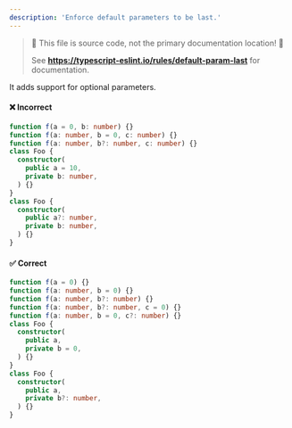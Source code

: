 ```yaml
---
description: 'Enforce default parameters to be last.'
---
```


> 🛑 This file is source code, not the primary documentation location! 🛑
>
> See **https://typescript-eslint.io/rules/default-param-last** for documentation.

It adds support for optional parameters.

<!--tabs-->

#### ❌ Incorrect

```ts
function f(a = 0, b: number) {}
function f(a: number, b = 0, c: number) {}
function f(a: number, b?: number, c: number) {}
class Foo {
  constructor(
    public a = 10,
    private b: number,
  ) {}
}
class Foo {
  constructor(
    public a?: number,
    private b: number,
  ) {}
}
```

#### ✅ Correct

```ts
function f(a = 0) {}
function f(a: number, b = 0) {}
function f(a: number, b?: number) {}
function f(a: number, b?: number, c = 0) {}
function f(a: number, b = 0, c?: number) {}
class Foo {
  constructor(
    public a,
    private b = 0,
  ) {}
}
class Foo {
  constructor(
    public a,
    private b?: number,
  ) {}
}
```

<!--/tabs-->

